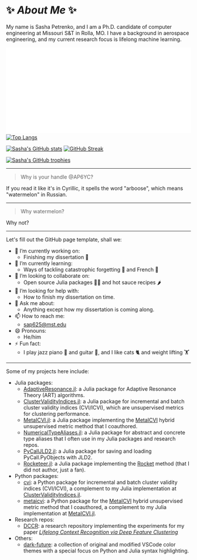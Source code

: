 # ✨ _About Me_ ✨

My name is Sasha Petrenko, and I am a Ph.D. candidate of computer engineering at Missouri S&T in Rolla, MO.
I have a background in aerospace engineering, and my current research focus is lifelong machine learning.

[stats-img]: https://github-readme-stats.vercel.app/api?username=AP6YC&show_icons=true&theme=tokyonight&card_width=400
[stats-url]: https://github.com/anuraghazra/github-readme-stats

[langs-img]: https://github-readme-stats.vercel.app/api/top-langs/?username=AP6YC&layout=donut&theme=tokyonight&hide=jupyter%20notebook,html,css
[langs-url]: https://github.com/anuraghazra/github-readme-stats

[trophy-img]: https://github-profile-trophy.vercel.app/?username=AP6YC&theme=dracula&column=-1
[trophy-url]: https://github.com/ryo-ma/github-profile-trophy

[streak-img-gradient]: https://github-readme-streak-stats.herokuapp.com?user=AP6YC&theme=tokyonight&exclude_days=Sun%2CSat&border=9C7CEB&background=45%2C231055%2C0F0712
[streak-img-border]: https://github-readme-streak-stats.herokuapp.com?user=AP6YC&theme=tokyonight&exclude_days=Sun%2CSat&border=9C7CEB
[streak-img]: https://github-readme-streak-stats.herokuapp.com?user=AP6YC&theme=tokyonight&exclude_days=Sun%2CSat&fire=C04545&card_width=400
[streak-url]: https://git.io/streak-stats

![Metrics](/metrics.classic.svg)
[![Top Langs][langs-img]][langs-url]

[![Sasha's GitHub stats][stats-img]][stats-url]
[![GitHub Streak][streak-img]][streak-url]

[![Sasha's GitHub trophies][trophy-img]][trophy-url]

---

> Why is your handle @AP6YC?

If you read it like it's in Cyrillic, it spells the word "arboose", which means "watermelon" in Russian.

---

> Why watermelon?

Why not?

---

Let's fill out the GitHub page template, shall we:

- 🔭 I’m currently working on:
  - Finishing my dissertation 📑
- 🌱 I’m currently learning:
  - Ways of tackling catastrophic forgetting 🧠 and French 🥐
- 👯 I’m looking to collaborate on:
  - Open source Julia packages 🧑‍💻 and hot sauce recipes 🌶️
- 🤔 I’m looking for help with:
  - How to finish my dissertation on time.
- 💬 Ask me about:
  - Anything except how my dissertation is coming along.
- 📫 How to reach me:
  - <sap625@mst.edu>
- 😄 Pronouns:
  - He/him
- ⚡ Fun fact:
  - I play jazz piano 🎹 and guitar 🎸, and I like cats 🐈 and weight lifting 🏋️

---

Some of my projects here include:

- Julia packages:
  - [AdaptiveResonance.jl](https://github.com/AP6YC/AdaptiveResonance.jl): a Julia package for Adaptive Resonance Theory (ART) algorithms.
  - [ClusterValidityIndices.jl](https://github.com/AP6YC/ClusterValidityIndices.jl): a Julia package for incremental and batch cluster validity indices (CVI/ICVI), which are unsupervised metrics for clustering performance.
  - [MetaICVI.jl](https://github.com/AP6YC/MetaICVI.jl): a Julia package implementing the [MetaICVI](https://doi.org/10.36227/techrxiv.21685214) hybrid unsupervised metric method that I coauthored.
  - [NumericalTypeAliases.jl](https://github.com/AP6YC/NumericalTypeAliases.jl): a Julia package for abstract and concrete type aliases that I often use in my Julia packages and research repos.
  - [PyCallJLD2.jl](https://github.com/AP6YC/PyCallJLD2.jl): a Julia package for saving and loading PyCall.PyObjects with JLD2.
  - [Rocketeer.jl](https://github.com/AP6YC/Rocketeer.jl): a Julia package implementing the [Rocket](https://doi.org/10.1007/s10618-020-00701-z) method (that I did not author, just a fan).
- Python packages:
  - [cvi](https://github.com/AP6YC/cvi): a Python package for incremental and batch cluster validity indices (CVI/ICVI), a complement to my Julia implementation at [ClusterValidityIndices.jl](https://github.com/AP6YC/ClusterValidityIndices.jl).
  - [metaicvi](https://github.com/AP6YC/metaicvi): a Python package for the [MetaICVI](https://doi.org/10.36227/techrxiv.21685214) hybrid unsupervised metric method that I coauthored, a complement to my Julia implementation at [MetaICVI.jl](https://github.com/AP6YC/MetaICVI.jl).
- Research repos:
  - [DCCR](https://github.com/AP6YC/DCCR): a research repository implementing the experiments for my paper [_Lifelong Context Recognition via Deep Feature Clustering_](https://doi.org/10.36227/techrxiv.23653737)
- Others:
  - [dark-future](https://github.com/AP6YC/dark-future): a collection of original and modified VSCode color themes with a special focus on Python and Julia syntax highlighting.
